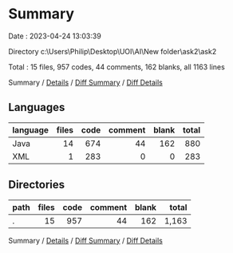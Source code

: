 # Summary

Date : 2023-04-24 13:03:39

Directory c:\\Users\\Philip\\Desktop\\UOI\\AI\\New folder\\ask2\\ask2

Total : 15 files,  957 codes, 44 comments, 162 blanks, all 1163 lines

Summary / [Details](details.md) / [Diff Summary](diff.md) / [Diff Details](diff-details.md)

## Languages
| language | files | code | comment | blank | total |
| :--- | ---: | ---: | ---: | ---: | ---: |
| Java | 14 | 674 | 44 | 162 | 880 |
| XML | 1 | 283 | 0 | 0 | 283 |

## Directories
| path | files | code | comment | blank | total |
| :--- | ---: | ---: | ---: | ---: | ---: |
| . | 15 | 957 | 44 | 162 | 1,163 |

Summary / [Details](details.md) / [Diff Summary](diff.md) / [Diff Details](diff-details.md)